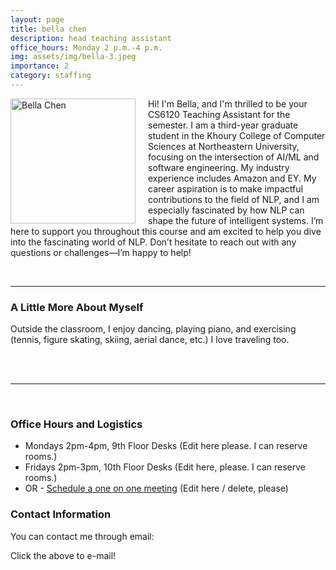 ```yaml
---
layout: page
title: bella chen
description: head teaching assistant
office_hours: Monday 2 p.m.-4 p.m.
img: assets/img/bella-3.jpeg
importance: 2
category: staffing
---
```


<img src="../../assets/img/bella-2.jpeg" alt="Bella Chen" style="float: left; margin-right: 20px;" width="200">
<p>Hi! I'm Bella, and I'm thrilled to be your CS6120 Teaching Assistant for the semester. I am a third-year graduate student in the Khoury College of Computer Sciences at Northeastern University, focusing on the intersection of AI/ML and software engineering. 
My industry experience includes Amazon and EY. My career aspiration is to make impactful contributions to the field of NLP, and I am especially fascinated by how NLP can shape the future of intelligent systems. 
I’m here to support you throughout this course and am excited to help you dive into the fascinating world of NLP. Don’t hesitate to reach out with any questions or challenges—I’m happy to help!

</p>

<br>
<hr>

### A Little More About Myself

Outside the classroom, I enjoy dancing, playing piano, and exercising (tennis, figure skating, skiing, aerial dance, etc.) I love traveling too.

<br>
<br>
<hr>
<br>

### Office Hours and Logistics

* Mondays 2pm-4pm, 9th Floor Desks (Edit here please. I can reserve rooms.)
* Fridays 2pm-3pm, 10th Floor Desks (Edit here, please. I can reserve rooms.)
* OR - [Schedule a one on one meeting](https://calendly.com/hu-hui1-husky/30min) (Edit here / delete, please)

### Contact Information

You can contact me through email:

<div class="social">
  <div class="contact-icons">
     <a href="mailto:chen.yao2@northeastern.edu" title="email"><i class="fas fa-envelope"></i></a>
  </div>
  <div class="contact-note">
    Click the above to e-mail!
  </div>
</div>

